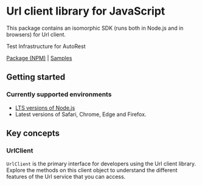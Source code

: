 # Url client library for JavaScript

This package contains an isomorphic SDK (runs both in Node.js and in browsers) for Url client.

Test Infrastructure for AutoRest

[Package (NPM)](https://www.npmjs.com/package/url) |
[Samples](https://github.com/Azure-Samples/azure-samples-js-management)

## Getting started

### Currently supported environments

- [LTS versions of Node.js](https://nodejs.org/about/releases/)
- Latest versions of Safari, Chrome, Edge and Firefox.




## Key concepts

### UrlClient

`UrlClient` is the primary interface for developers using the Url client library. Explore the methods on this client object to understand the different features of the Url service that you can access.

